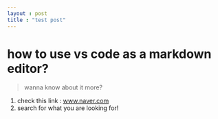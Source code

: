 ```yaml
---
layout : post
title : "test post"
---
```

# how to use vs code as a markdown editor?

> wanna know about it more?
1. check this link : www.naver.com
2. search for what you are looking for!
